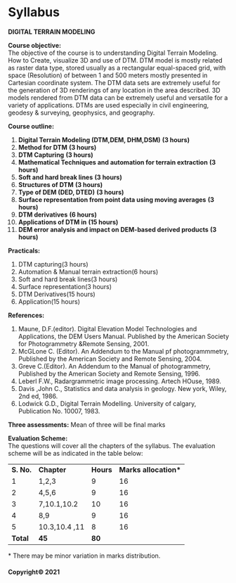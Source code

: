 # Syllabus

**DIGITAL TERRAIN MODELING**

**Course objective:**  
The objective of the course is to understanding Digital Terrain Modeling. How to Create, visualize 3D and use of DTM. DTM model is mostly related as raster data type, stored usually as a rectangular equal-spaced grid, with space (Resolution) of between 1 and 500 meters mostly presented in Cartesian coordinate system. The DTM data sets are extremely useful for the generation of 3D renderings of any location in the area described. 3D models rendered from DTM data can be extremely useful and versatile for a variety of applications. DTMs are used especially in civil engineering, geodesy & surveying, geophysics, and geography.

**Course outline:**

1. **Digital Terrain Modeling (DTM,DEM, DHM,DSM)** **(3 hours)**
2. **Method for DTM** **(3 hours)**
3. **DTM Capturing** **(3 hours)**
4. **Mathematical Techniques and automation for terrain extraction** **(3 hours)**
5. **Soft and hard break lines** **(3 hours)**
6. **Structures of DTM** **(3 hours)**
7. **Type of DEM (DED, DTED)** **(3 hours)**
8. **Surface representation from point data using moving averages** **(3 hours)**
9. **DTM derivatives** **(6 hours)**
10. **Applications of DTM in** **(15 hours)**
11. **DEM error analysis and impact on DEM-based derived products** **(3 hours)**

**Practicals:**

1. DTM capturing(3 hours)
2. Automation & Manual terrain extraction(6 hours)
3. Soft and hard break lines(3 hours)
4. Surface representation(3 hours)
5. DTM Derivatives(15 hours)
6. Application(15 hours)

**References:**

1. Maune, D.F.(editor). Digital Elevation Model Technologies and Applications, the DEM Users Manual. Published by the American Society for Photogrammetry &Remote Sensing, 2001.
2. McGLone C. (Editor). An Addendum to the Manual pf photogrammmetry, Published by the American Society and Remote Sensing, 2004.
3. Greve C.(Editor). An Addendum to the Manual of photogrammetry, Published by the American Society and Remote Sensing, 1996.
4. Leberl F.W., Radargrammetric image processing. Artech HOuse, 1989.
5. Davis ,John C., Statistics and data analysis in geology. New york, Wiley, 2nd ed, 1986.
6. Lodwick G.D., Digital Terrain Modelling. University of calgary, Publication No. 10007, 1983.

**Three assessments:** Mean of three will be final marks

**Evaluation Scheme:**  
The questions will cover all the chapters of the syllabus. The evaluation scheme will be as indicated in the table below:

|||||
|---|---|---|---|
|**S. No.**|**Chapter**|**Hours**|**Marks allocation\***|
|1|1,2,3|9|16|
|2|4,5,6|9|16|
|3|7,10.1,10.2|10|16|
|4|8,9|9|16|
|5|10.3,10.4 ,11|8|16|
|**Total**|**45**|**80**|

\* There may be minor variation in marks distribution.

#### Copyright&copy; 2021